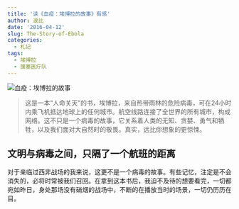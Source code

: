 ```yaml
---
title: '读《血疫：埃博拉的故事》有感'
author: 波比
date: '2016-04-12'
slug: The-Story-of-Ebola
categories:
  - 札记
tags:
  - 埃博拉
  - 援塞医疗队
---
```


<img src="/postimg/202103/30579342.jpg" alt="血疫：埃博拉的故事"/>

> 这是一本“人命关天”的书，埃博拉，来自热带雨林的危险病毒，可在24小时内乘飞机抵达地球上的任何城市。航空线路连接了全世界的所有城市，构成网络。这不只是一个病毒的故事，它关系着人类的无知、贪婪、勇气和牺牲，以及我们面对大自然时的敬畏。真实，远比你想象的更惊悚。

## 文明与病毒之间，只隔了一个航班的距离

对于亲临过西非战场的我来说，这更不是一个病毒的故事。有些记忆，注定是不会消失的，必将时常被我们召回。在拿到这本书后，我迫不及待的想要看完，一切都宛如昨日，身处那场没有硝烟的战场中，不断的在播放当时的场景，一切仍历历在目。
